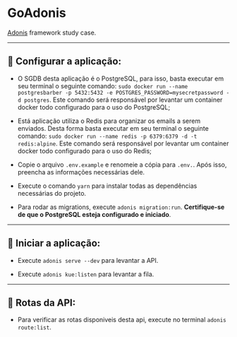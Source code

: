# GoAdonis

[Adonis](https://adonisjs.com/) framework study case.

---

## :hammer: Configurar a aplicação:

- O SGDB desta aplicação é o PostgreSQL, para isso, basta executar em seu terminal o seguinte comando: `sudo docker run --name postgresbarber -p 5432:5432 -e POSTGRES_PASSWORD=mysecretpassword -d postgres`. Este comando será responsável por levantar um container docker todo configurado para o uso do PostgreSQL;

- Está aplicação utiliza o Redis para organizar os emails a serem enviados. Desta forma basta executar em seu terminal o seguinte comando: `sudo docker run --name redis -p 6379:6379 -d -t redis:alpine`. Este comando será responsável por levantar um container docker todo configurado para o uso do Redis;

- Copie o arquivo `.env.example` e renomeie a cópia para `.env.`. Após isso, preencha as informações necessárias dele.

- Execute o comando `yarn` para instalar todas as dependências necessárias do projeto.

- Para rodar as migrations, execute `adonis migration:run`. **Certifique-se de que o PostgreSQL esteja configurado e iniciado**.

---

## :horse_racing: Iniciar a aplicação:

- Execute `adonis serve --dev` para levantar a API.

- Execute `adonis kue:listen` para levantar a fila.

---

## :dart: Rotas da API:

- Para verificar as rotas disponiveis desta api, execute no terminal `adonis route:list`.

